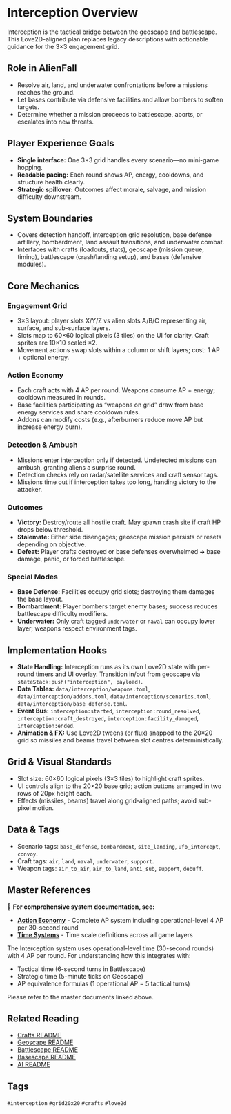 # Interception Overview

Interception is the tactical bridge between the geoscape and battlescape. This Love2D-aligned plan replaces legacy descriptions with actionable guidance for the 3×3 engagement grid.

## Role in AlienFall
- Resolve air, land, and underwater confrontations before a missions reaches the ground.
- Let bases contribute via defensive facilities and allow bombers to soften targets.
- Determine whether a mission proceeds to battlescape, aborts, or escalates into new threats.

## Player Experience Goals
- **Single interface:** One 3×3 grid handles every scenario—no mini-game hopping.
- **Readable pacing:** Each round shows AP, energy, cooldowns, and structure health clearly.
- **Strategic spillover:** Outcomes affect morale, salvage, and mission difficulty downstream.

## System Boundaries
- Covers detection handoff, interception grid resolution, base defense artillery, bombardment, land assault transitions, and underwater combat.
- Interfaces with crafts (loadouts, stats), geoscape (mission queue, timing), battlescape (crash/landing setup), and bases (defensive modules).

## Core Mechanics
### Engagement Grid
- 3×3 layout: player slots X/Y/Z vs alien slots A/B/C representing air, surface, and sub-surface layers.
- Slots map to 60×60 logical pixels (3 tiles) on the UI for clarity. Craft sprites are 10×10 scaled ×2.
- Movement actions swap slots within a column or shift layers; cost: 1 AP + optional energy.

### Action Economy
- Each craft acts with 4 AP per round. Weapons consume AP + energy; cooldown measured in rounds.
- Base facilities participating as “weapons on grid” draw from base energy services and share cooldown rules.
- Addons can modify costs (e.g., afterburners reduce move AP but increase energy burn).

### Detection & Ambush
- Missions enter interception only if detected. Undetected missions can ambush, granting aliens a surprise round.
- Detection checks rely on radar/satellite services and craft sensor tags.
- Missions time out if interception takes too long, handing victory to the attacker.

### Outcomes
- **Victory:** Destroy/route all hostile craft. May spawn crash site if craft HP drops below threshold.
- **Stalemate:** Either side disengages; geoscape mission persists or resets depending on objective.
- **Defeat:** Player crafts destroyed or base defenses overwhelmed ➜ base damage, panic, or forced battlescape.

### Special Modes
- **Base Defense:** Facilities occupy grid slots; destroying them damages the base layout.
- **Bombardment:** Player bombers target enemy bases; success reduces battlescape difficulty modifiers.
- **Underwater:** Only craft tagged `underwater` or `naval` can occupy lower layer; weapons respect environment tags.

## Implementation Hooks
- **State Handling:** Interception runs as its own Love2D state with per-round timers and UI overlay. Transition in/out from geoscape via `stateStack:push("interception", payload)`.
- **Data Tables:** `data/interception/weapons.toml`, `data/interception/addons.toml`, `data/interception/scenarios.toml`, `data/interception/base_defense.toml`.
- **Event Bus:** `interception:started`, `interception:round_resolved`, `interception:craft_destroyed`, `interception:facility_damaged`, `interception:ended`.
- **Animation & FX:** Use Love2D tweens (or flux) snapped to the 20×20 grid so missiles and beams travel between slot centres deterministically.

## Grid & Visual Standards
- Slot size: 60×60 logical pixels (3×3 tiles) to highlight craft sprites.
- UI controls align to the 20×20 base grid; action buttons arranged in two rows of 20px height each.
- Effects (missiles, beams) travel along grid-aligned paths; avoid sub-pixel motion.

## Data & Tags
- Scenario tags: `base_defense`, `bombardment`, `site_landing`, `ufo_intercept`, `convoy`.
- Craft tags: `air`, `land`, `naval`, `underwater`, `support`.
- Weapon tags: `air_to_air`, `air_to_land`, `anti_sub`, `support`, `debuff`.

## Master References

📖 **For comprehensive system documentation, see:**
- **[Action Economy](../core/Action_Economy.md)** - Complete AP system including operational-level 4 AP per 30-second round
- **[Time Systems](../core/Time_Systems.md)** - Time scale definitions across all game layers

The Interception system uses operational-level time (30-second rounds) with 4 AP per round. For understanding how this integrates with:
- Tactical time (6-second turns in Battlescape)
- Strategic time (5-minute ticks on Geoscape)
- AP equivalence formulas (1 operational AP = 5 tactical turns)

Please refer to the master documents linked above.

## Related Reading
- [Crafts README](../crafts/README.md)
- [Geoscape README](../geoscape/README.md)
- [Battlescape README](../battlescape/README.md)
- [Basescape README](../basescape/README.md)
- [AI README](../ai/README.md)

## Tags
`#interception` `#grid20x20` `#crafts` `#love2d`
